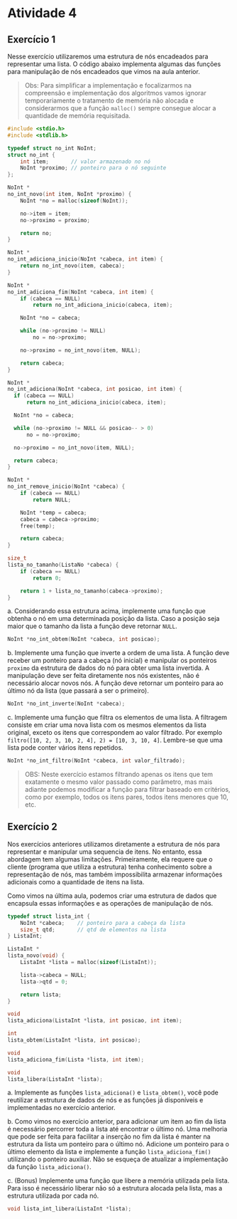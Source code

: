 

# Atividade 4

## Exercício 1
Nesse exercício utilizaremos uma estrutura de nós encadeados para representar uma lista. O código abaixo implementa algumas das funções para manipulação de nós encadeados que vimos na aula anterior.
> Obs: Para simplificar a implementação e focalizarmos na compreensão e implementação dos algoritmos vamos ignorar temporariamente o tratamento de memória não alocada e considerarmos que a função ``malloc()`` sempre consegue alocar a quantidade de memória requisitada.

```C
#include <stdio.h>
#include <stdlib.h>

typedef struct no_int NoInt;
struct no_int {
    int item;       // valor armazenado no nó
    NoInt *proximo; // ponteiro para o nó seguinte
};

NoInt *
no_int_novo(int item, NoInt *proximo) {
    NoInt *no = malloc(sizeof(NoInt));

    no->item = item;
    no->proximo = proximo;

    return no;
}

NoInt *
no_int_adiciona_inicio(NoInt *cabeca, int item) {
    return no_int_novo(item, cabeca);
}

NoInt *
no_int_adiciona_fim(NoInt *cabeca, int item) {
    if (cabeca == NULL)
        return no_int_adiciona_inicio(cabeca, item);

    NoInt *no = cabeca;

    while (no->proximo != NULL)
        no = no->proximo;

    no->proximo = no_int_novo(item, NULL);

    return cabeca;
}

NoInt *
no_int_adiciona(NoInt *cabeca, int posicao, int item) {
  if (cabeca == NULL)
      return no_int_adiciona_inicio(cabeca, item);

  NoInt *no = cabeca;

  while (no->proximo != NULL && posicao-- > 0)
      no = no->proximo;

  no->proximo = no_int_novo(item, NULL);

  return cabeca;
}

NoInt *
no_int_remove_inicio(NoInt *cabeca) {
    if (cabeca == NULL)
        return NULL;

    NoInt *temp = cabeca;
    cabeca = cabeca->proximo;
    free(temp);

    return cabeca;
}

size_t
lista_no_tamanho(ListaNo *cabeca) {
    if (cabeca == NULL)
        return 0;

    return 1 + lista_no_tamanho(cabeca->proximo);
}

```

a. Considerando essa estrutura acima, implemente uma função que obtenha o nó em uma determinada posição da lista. Caso a posição seja maior que o tamanho da lista a função deve retornar ``NULL``.

```C
NoInt *no_int_obtem(NoInt *cabeca, int posicao);
```

b. Implemente uma função que inverte a ordem de uma lista. A função deve receber um ponteiro para a cabeça (nó inicial) e manipular os ponteiros ``proximo`` da estrutura de dados do nó para obter uma lista invertida. A manipulação deve ser feita diretamente nos nós existentes, não é necessário alocar novos nós. A função deve retornar um ponteiro para ao último nó da lista (que passará a ser o primeiro).

```C
NoInt *no_int_inverte(NoInt *cabeca);
```

c. Implemente uma função que filtra os elementos de uma lista. A filtragem consiste em criar uma nova lista com os mesmos elementos da lista original, exceto os itens que correspondem ao valor filtrado. Por exemplo ``filtro([10, 2, 3, 10, 2, 4], 2) = [10, 3, 10, 4]``. Lembre-se que uma lista pode conter vários itens repetidos.

```C
NoInt *no_int_filtro(NoInt *cabeca, int valor_filtrado);
```

> OBS: Neste exercício estamos filtrando apenas os itens que tem exatamente o mesmo valor passado como parâmetro, mas mais adiante podemos modificar a função para filtrar baseado em critérios, como por exemplo, todos os itens pares, todos itens menores que 10, etc.

## Exercício 2

Nos exercícios anteriores utilizamos diretamente a estrutura de nós para representar e manipular uma sequencia de itens. No entanto, essa abordagem tem algumas limitações. Primeiramente, ela requere que o cliente (programa que utiliza a estrutura) tenha conhecimento sobre a representação de nós, mas também impossibilita armazenar informações adicionais como a quantidade de itens na lista.

Como vimos na última aula, podemos criar uma estrutura de dados que encapsula essas informações e as operações de manipulação de nós.

```C
typedef struct lista_int {
    NoInt *cabeca;    // ponteiro para a cabeça da lista
    size_t qtd;       // qtd de elementos na lista
} ListaInt;

ListaInt *
lista_novo(void) {
    ListaInt *lista = malloc(sizeof(ListaInt));

    lista->cabeca = NULL;
    lista->qtd = 0;

    return lista;
}

void
lista_adiciona(ListaInt *lista, int posicao, int item);

int
lista_obtem(ListaInt *lista, int posicao);

void
lista_adiciona_fim(Lista *lista, int item);

void
lista_libera(ListaInt *lista);
```

a. Implemente as funções ``lista_adiciona()`` e ``lista_obtem()``, você pode reutilizar a estrutura de dados de nós e as funções já disponíveis e implementadas no exercício anterior.

b. Como vimos no exercício anterior, para adicionar um item ao fim da lista é necessário percorrer toda a lista até encontrar o último nó. Uma melhoria que pode ser feita para facilitar a inserção no fim da lista é manter na estrutura da lista um ponteiro para o último nó. Adicione um ponteiro para o último elemento da lista e implemente a função ``lista_adiciona_fim()`` utilizando o ponteiro auxiliar. Não se esqueça de atualizar a implementação da função ``lista_adiciona()``.


c. (Bonus) Implemente uma função que libere a memória utilizada pela lista. Para isso é necessário liberar não só a estrutura alocada pela lista, mas a estrutura utilizada por cada nó.

```C
void lista_int_libera(ListaInt *lista);
```
